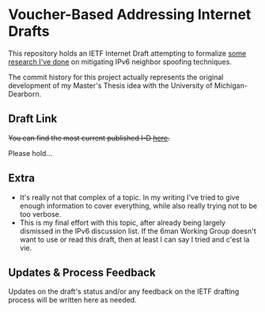 # Voucher-Based Addressing Internet Drafts
This repository holds an IETF Internet Draft attempting to formalize [some research I've done](https://doi.org/10.3390/network4030016) on mitigating IPv6 neighbor spoofing techniques.

The commit history for this project actually represents the original development of my Master's Thesis idea with the University of Michigan-Dearborn.


## Draft Link
~~You can find the most current published I-D [here](https://xmit.xyz/).~~

Please hold...


## Extra
- It's really not that complex of a topic. In my writing I've tried to give enough information to cover everything, while also really trying not to be too verbose.
- This is my final effort with this topic, after already being largely dismissed in the IPv6 discussion list. If the 6man Working Group doesn't want to use or read this draft, then at least I can say I tried and c'est la vie.


## Updates & Process Feedback
Updates on the draft's status and/or any feedback on the IETF drafting process will be written here as needed.
